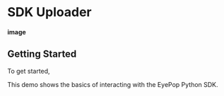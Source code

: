 # SDK Uploader

#### image

## Getting Started

To get started,

This demo shows the basics of interacting with the EyePop Python SDK.
